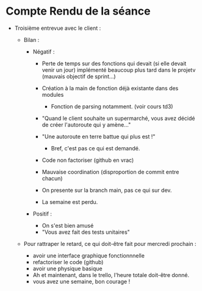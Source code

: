# Compte Rendu de la séance

- Troisième entrevue avec le client :
	- Bilan :
		- Négatif :
			- Perte de temps sur des fonctions qui devait (si elle devait venir un jour) implémenté beaucoup plus tard dans le projetv (mauvais objectif de sprint...)
			- Création à la main de fonction déjà existante dans des modules
				- Fonction de parsing notamment. (voir cours td3)
			
			- "Quand le client souhaite un supermarché, vous avez décidé de créer l'autoroute qui y amène..."
			- "Une autoroute en terre battue qui plus est !"
				- Bref, c'est pas ce qui est demandé.
			- Code non factoriser (github en vrac)
			- Mauvaise coordination (disproportion de commit entre chacun)
			- On presente sur la branch main, pas ce qui sur dev.
			- La semaine est perdu.
		
		- Positif :
			- On s'est bien amusé 
			- "Vous avez fait des tests unitaires"



	- Pour rattraper le retard, ce qui doit-être fait pour mercredi prochain :
		- avoir une interface graphique fonctionnnelle
		- refactoriser le code (github)
		- avoir une physique basique 
		- Ah et maintenant, dans le trello, l'heure totale doit-être donné.
		- vous avez une semaine, bon courage !

